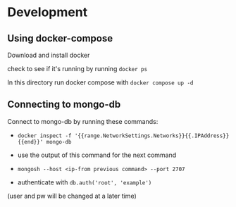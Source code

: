 # Development

## Using docker-compose
Download and install docker 

check to see if it's running by running `docker ps`

In this directory run docker compose with 
```docker compose up -d```

## Connecting to mongo-db

Connect to mongo-db by running these commands:

- `docker inspect -f '{{range.NetworkSettings.Networks}}{{.IPAddress}}{{end}}' mongo-db`
- use the output of this command for the next command

- `mongosh --host <ip-from previous command> --port 2707`

- authenticate with `db.auth('root', 'example')`

(user and pw will be changed at a later time)


